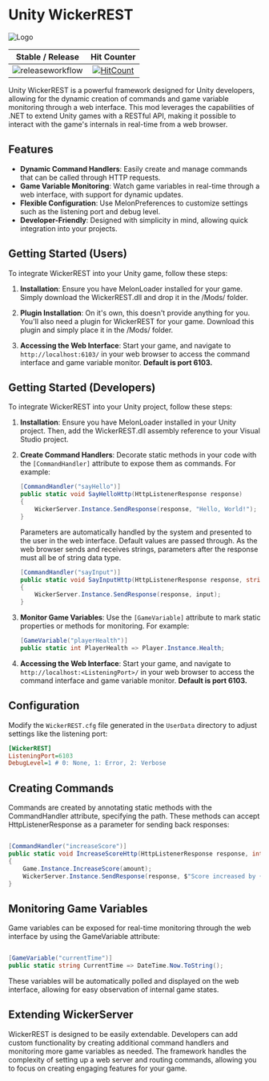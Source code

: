 # Unity WickerREST

![Logo](https://github.com/derekShaheen/WickerREST/blob/main/web/resources/h192.png?raw=true)

Stable / Release|Hit Counter
| :------------: | :------------: |
![releaseworkflow](https://github.com/derekShaheen/WickerREST/actions/workflows/release.yml/badge.svg)| [![HitCount](https://hits.dwyl.com/derekShaheen/WickerREST.svg?style=flat)](http://hits.dwyl.com/derekShaheen/WickerREST)|

Unity WickerREST is a powerful framework designed for Unity developers, allowing for the dynamic creation of commands and game variable monitoring through a web interface. This mod leverages the capabilities of .NET to extend Unity games with a RESTful API, making it possible to interact with the game's internals in real-time from a web browser.

## Features

- **Dynamic Command Handlers**: Easily create and manage commands that can be called through HTTP requests.
- **Game Variable Monitoring**: Watch game variables in real-time through a web interface, with support for dynamic updates.
- **Flexible Configuration**: Use MelonPreferences to customize settings such as the listening port and debug level.
- **Developer-Friendly**: Designed with simplicity in mind, allowing quick integration into your projects.

## Getting Started (Users)

To integrate WickerREST into your Unity game, follow these steps:

1. **Installation**: Ensure you have MelonLoader installed for your game. Simply download the WickerREST.dll and drop it in the /Mods/ folder.

2. **Plugin Installation**: On it's own, this doesn't provide anything for you. You'll also need a plugin for WickerREST for your game. Download this plugin and simply place it in the /Mods/ folder.

3. **Accessing the Web Interface**: Start your game, and navigate to `http://localhost:6103/` in your web browser to access the command interface and game variable monitor. **Default is port 6103.**

## Getting Started (Developers)

To integrate WickerREST into your Unity project, follow these steps:

1. **Installation**: Ensure you have MelonLoader installed in your Unity project. Then, add the WickerREST.dll assembly reference to your Visual Studio project.

2. **Create Command Handlers**: Decorate static methods in your code with the `[CommandHandler]` attribute to expose them as commands. For example:

    ```csharp
    [CommandHandler("sayHello")]
    public static void SayHelloHttp(HttpListenerResponse response)
    {
        WickerServer.Instance.SendResponse(response, "Hello, World!");
    }
    ```
    Parameters are automatically handled by the system and presented to the user in the web interface. Default values are passed through. As the web browser sends and receives strings, parameters after the response must all be of string data type.

    ```csharp
    [CommandHandler("sayInput")]
    public static void SayInputHttp(HttpListenerResponse response, string input = "Hello World!")
    {
        WickerServer.Instance.SendResponse(response, input);
    }
    ```

3. **Monitor Game Variables**: Use the `[GameVariable]` attribute to mark static properties or methods for monitoring. For example:

    ```csharp
    [GameVariable("playerHealth")]
    public static int PlayerHealth => Player.Instance.Health;
    ```

4. **Accessing the Web Interface**: Start your game, and navigate to `http://localhost:<ListeningPort>/` in your web browser to access the command interface and game variable monitor. **Default is port 6103.**

## Configuration

Modify the `WickerREST.cfg` file generated in the `UserData` directory to adjust settings like the listening port:

```ini
[WickerREST]
ListeningPort=6103
DebugLevel=1 # 0: None, 1: Error, 2: Verbose
```

## Creating Commands

Commands are created by annotating static methods with the CommandHandler attribute, specifying the path. These methods can accept HttpListenerResponse as a parameter for sending back responses:

```csharp

[CommandHandler("increaseScore")]
public static void IncreaseScoreHttp(HttpListenerResponse response, int amount = 10)
{
    Game.Instance.IncreaseScore(amount);
    WickerServer.Instance.SendResponse(response, $"Score increased by {amount}");
}
```

## Monitoring Game Variables

Game variables can be exposed for real-time monitoring through the web interface by using the GameVariable attribute:

```csharp

[GameVariable("currentTime")]
public static string CurrentTime => DateTime.Now.ToString();
```

These variables will be automatically polled and displayed on the web interface, allowing for easy observation of internal game states.

## Extending WickerServer

WickerREST is designed to be easily extendable. Developers can add custom functionality by creating additional command handlers and monitoring more game variables as needed. The framework handles the complexity of setting up a web server and routing commands, allowing you to focus on creating engaging features for your game.